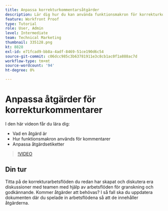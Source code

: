 ```yaml
---
title: Anpassa korrekturkommentarsåtgärder
description: Lär dig hur du kan använda funktionsmakron för korrekturkommentarer. Lär dig hur du ställer in och anpassar åtgärdsetiketter för korrekturfunktioner.
feature: Workfront Proof
type: Tutorial
role: User, Admin
level: Intermediate
team: Technical Marketing
thumbnail: 335128.png
kt: 8828
exl-id: e71fcad9-bb8a-4adf-8469-51ce190d6c54
source-git-commit: c06dcc985c3b63781911e3c8cb1ac0f1a888ac7d
workflow-type: tm+mt
source-wordcount: '94'
ht-degree: 0%

---
```


# Anpassa åtgärder för korrekturkommentarer

I den här videon får du lära dig:

* Vad en åtgärd är
* Hur funktionsmakron används för kommentarer
* Anpassa åtgärdsetiketter

>[!VIDEO](https://video.tv.adobe.com/v/335128/?quality=12)

## Din tur

Titta på de korrekturarbetsflöden du redan har skapat och diskutera era diskussioner med teamen med hjälp av arbetsflöden för granskning och godkännande. Kommer åtgärder att behövas? I så fall ska du uppdatera dokumenten där du spelade in arbetsflödena så att de innehåller åtgärderna.

